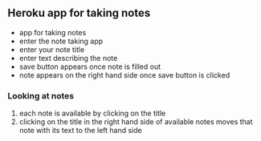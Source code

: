 ## Heroku app for taking notes
* app for taking notes
* enter the note taking app
* enter your note title
* enter text describing the note
* save button appears once note is filled out
* note appears on the right hand side once save button is clicked
### Looking at notes
1. each note is available by clicking on the title
2. clicking on the title in the right hand side of available notes moves that note with its text to the left hand side

